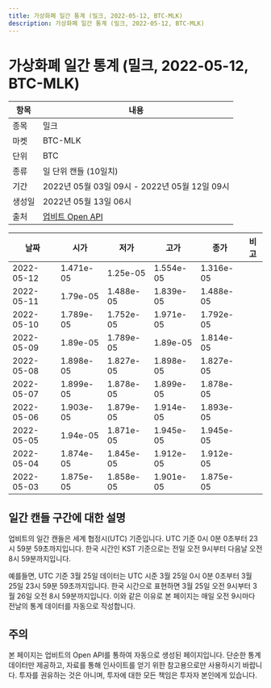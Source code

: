 ```yaml
---
title: 가상화폐 일간 통계 (밀크, 2022-05-12, BTC-MLK)
description: 가상화폐 일간 통계 (밀크, 2022-05-12, BTC-MLK)
---
```



가상화폐 일간 통계 (밀크, 2022-05-12, BTC-MLK)
===

|항목|내용|
|--|--|
|종목|밀크|
|마켓|BTC-MLK|
|단위|BTC|
|종류|일 단위 캔들 (10일치)|
|기간|2022년 05월 03일 09시 - 2022년 05월 12일 09시|
|생성일|2022년 05월 13일 06시|
|출처|[업비트 Open API](https://docs.upbit.com)|


|날짜|시가|저가|고가|종가|비고|
|--|--|--|--|--|--|
|2022-05-12|1.471e-05|1.25e-05|1.554e-05|1.316e-05|    |
|2022-05-11|1.79e-05|1.488e-05|1.839e-05|1.488e-05|    |
|2022-05-10|1.789e-05|1.752e-05|1.971e-05|1.792e-05|    |
|2022-05-09|1.89e-05|1.789e-05|1.89e-05|1.814e-05|    |
|2022-05-08|1.898e-05|1.827e-05|1.898e-05|1.827e-05|    |
|2022-05-07|1.899e-05|1.878e-05|1.899e-05|1.878e-05|    |
|2022-05-06|1.903e-05|1.879e-05|1.914e-05|1.893e-05|    |
|2022-05-05|1.94e-05|1.871e-05|1.945e-05|1.945e-05|    |
|2022-05-04|1.874e-05|1.845e-05|1.912e-05|1.912e-05|    |
|2022-05-03|1.875e-05|1.858e-05|1.901e-05|1.875e-05|    |


일간 캔들 구간에 대한 설명
---


업비트의 일간 캔들은 세계 협정시(UTC) 기준입니다. 
UTC 기준 0시 0분 0초부터 23시 59분 59초까지입니다. 
한국 시간인 KST 기준으로는 전일 오전 9시부터 다음날 오전 8시 59분까지입니다. 


예를들면, UTC 기준 3월 25일 데이터는 UTC 시준 3월 25일 0시 0분 0초부터 3월 25일 23시 59분 59초까지입니다. 
한국 시간으로 표현하면 3월 25일 오전 9시부터 3월 26일 오전 8시 59분까지입니다. 
이와 같은 이유로 본 페이지는 매일 오전 9시마다 전날의 통계 데이터를 자동으로 작성합니다. 


주의
---


본 페이지는 업비트의 Open API를 통하여 자동으로 생성된 페이지입니다. 
단순한 통계 데이터만 제공하고, 자료를 통해 인사이트를 얻기 위한 참고용으로만 사용하시기 바랍니다. 
투자를 권유하는 것은 아니며, 투자에 대한 모든 책임은 투자자 본인에게 있습니다. 
